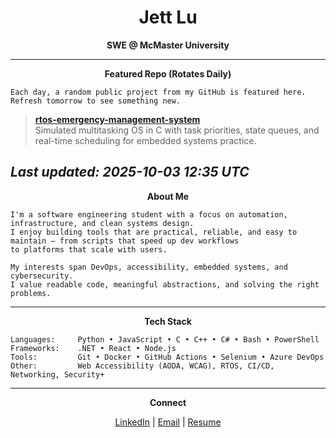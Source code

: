 <!-- README.md for Jett Lu -->

<h1 align="center">Jett Lu</h1>

<p align="center">
  <strong>SWE @ McMaster University</strong><br>
</p>

<hr>

<p align="center">
  <strong>Featured Repo (Rotates Daily)</strong><br>
</p>

```text
Each day, a random public project from my GitHub is featured here.
Refresh tomorrow to see something new.
```

> **[rtos-emergency-management-system](https://github.com/Jett-Lu/rtos-emergency-management-system)**  
Simulated multitasking OS in C with task priorities, state queues, and real-time scheduling for embedded systems practice.

_Last updated: 2025-10-03 12:35 UTC_
---

<p align="center">
  <strong>About Me</strong><br>
</p>

```text
I'm a software engineering student with a focus on automation, infrastructure, and clean systems design.
I enjoy building tools that are practical, reliable, and easy to maintain — from scripts that speed up dev workflows
to platforms that scale with users.

My interests span DevOps, accessibility, embedded systems, and cybersecurity. 
I value readable code, meaningful abstractions, and solving the right problems.
```

---
<p align="center">
  <strong>Tech Stack</strong><br>
</p>

```text
Languages:     Python • JavaScript • C • C++ • C# • Bash • PowerShell
Frameworks:    .NET • React • Node.js
Tools:         Git • Docker • GitHub Actions • Selenium • Azure DevOps
Other:         Web Accessibility (AODA, WCAG), RTOS, CI/CD, Networking, Security+
```
---

<p align="center">
  <strong>Connect</strong><br>
</p>

<p align="center">
  <a href="https://www.linkedin.com/in/jett-lu">LinkedIn</a> |
  <a href="mailto:jett@example.com">Email</a> |
  <a href="Resume-JettLu.pdf">Resume</a>
</p>
